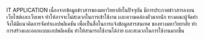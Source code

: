 IT APPLICATION
เนื่องจากข้อมูลข่าวสารของมหาวิทยาลัยในปัจจุบัน มีการประกาศข่าวสารลงบนเว็บไซต์เเละเว็บเพจ ทำให้อาจจะไม่สะดวกในการเข้าใช้งาน เเละความคล่องตัวมากนัก
ทางคณะผู้จัดทำจึงได้มีเเนวคิดการจัดทำเเอปพลิเคชัน เพื่อเป็นสื่อในการเเจ้งข้อมูลสารสนเทศ ของทางมหาวิทยาลัย ทำการสร้างเเละออกเเบบเเอปพลิเคชัน ทำให้สามารถใช้งานได้ง่าย เเละสะดวกในการใช้งานมากขึ้น
